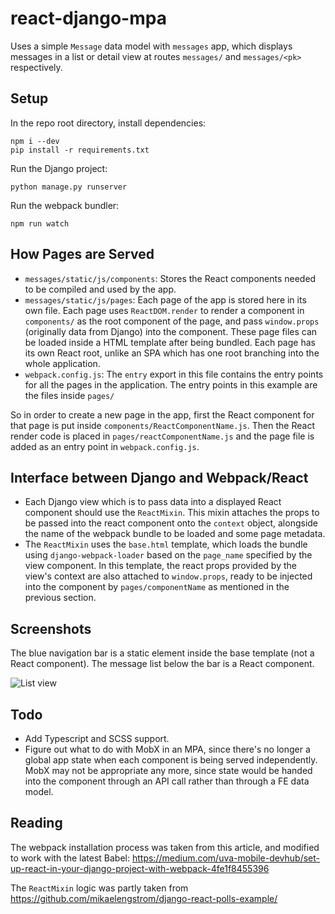 # react-django-mpa

Uses a simple `Message` data model with `messages` app, which displays messages in a list or detail view at routes `messages/` and `messages/<pk>` respectively. 

## Setup
In the repo root directory, install dependencies:
```
npm i --dev
pip install -r requirements.txt
```

Run the Django project:
```
python manage.py runserver
```

Run the webpack bundler:
```
npm run watch
```

## How Pages are Served

* `messages/static/js/components`: Stores the React components needed to be compiled and used by the app.
* `messages/static/js/pages`: Each page of the app is stored here in its own file. Each page uses `ReactDOM.render` to render a component in `components/` as the root component of the page, and pass `window.props` (originally data from Django) into the component. These page files can be loaded inside a HTML template after being bundled. Each page has its own React root, unlike an SPA which has one root branching into the whole application.
* `webpack.config.js`: The `entry` export in this file contains the entry points for all the pages in the application. The entry points in this example are the files inside `pages/`

So in order to create a new page in the app, first the React component for that page is put inside `components/ReactComponentName.js`. Then the React render code is placed in `pages/reactComponentName.js` and the page file is added as an entry point in `webpack.config.js`.

## Interface between Django and Webpack/React

* Each Django view which is to pass data into a displayed React component should use the `ReactMixin`. This mixin attaches the props to be passed into the react component onto the `context` object, alongside the name of the webpack bundle to be loaded and some page metadata. 
* The `ReactMixin` uses the `base.html` template, which loads the bundle using `django-webpack-loader` based on the `page_name` specified by the view component. In this template, the react props provided by the view's context are also attached to `window.props`, ready to be injected into the component by `pages/componentName` as mentioned in the previous section.

## Screenshots
The blue navigation bar is a static element inside the base template (not a React component). The message list below the bar is a React component.

![List view](https://i.imgur.com/IrWxTe1.png)

## Todo
* Add Typescript and SCSS support.
* Figure out what to do with MobX in an MPA, since there's no longer a global app state when each component is being served independently. MobX may not be appropriate any more, since state would be handed into the component through an API call rather than through a FE data model.


## Reading

The webpack installation process was taken from this article, and modified to work with the latest Babel:
https://medium.com/uva-mobile-devhub/set-up-react-in-your-django-project-with-webpack-4fe1f8455396

The `ReactMixin` logic was partly taken from
https://github.com/mikaelengstrom/django-react-polls-example/

